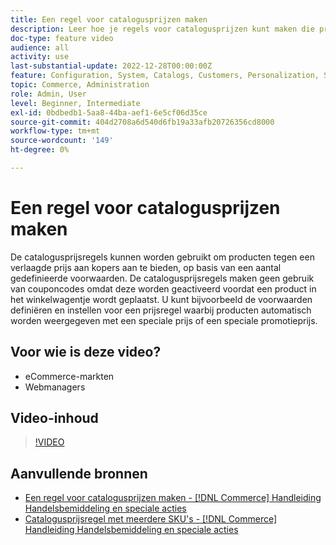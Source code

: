 ```yaml
---
title: Een regel voor catalogusprijzen maken
description: Leer hoe je regels voor catalogusprijzen kunt maken die producten aanbieden aan kopers tegen een verlaagde prijs op basis van een aantal gedefinieerde voorwaarden.
doc-type: feature video
audience: all
activity: use
last-substantial-update: 2022-12-28T00:00:00Z
feature: Configuration, System, Catalogs, Customers, Personalization, Shopping Cart, Price Rules
topic: Commerce, Administration
role: Admin, User
level: Beginner, Intermediate
exl-id: 0bdbedb1-5aa8-44ba-aef1-6e5cf06d35ce
source-git-commit: 404d2708a6d540d6fb19a33afb20726356cd8000
workflow-type: tm+mt
source-wordcount: '149'
ht-degree: 0%

---
```


# Een regel voor catalogusprijzen maken

De catalogusprijsregels kunnen worden gebruikt om producten tegen een verlaagde prijs aan kopers aan te bieden, op basis van een aantal gedefinieerde voorwaarden. De catalogusprijsregels maken geen gebruik van couponcodes omdat deze worden geactiveerd voordat een product in het winkelwagentje wordt geplaatst. U kunt bijvoorbeeld de voorwaarden definiëren en instellen voor een prijsregel waarbij producten automatisch worden weergegeven met een speciale prijs of een speciale promotieprijs.

## Voor wie is deze video?

- eCommerce-markten
- Webmanagers

## Video-inhoud

>[!VIDEO](https://video.tv.adobe.com/v/343834?quality=12&learn=on)

## Aanvullende bronnen

- [Een regel voor catalogusprijzen maken - [!DNL Commerce] Handleiding Handelsbemiddeling en speciale acties](https://experienceleague.adobe.com/docs/commerce-admin/marketing/promotions/catalog-rules/price-rules-catalog-create.html)
- [Catalogusprijsregel met meerdere SKU&#39;s - [!DNL Commerce] Handleiding Handelsbemiddeling en speciale acties](https://experienceleague.adobe.com/docs/commerce-admin/marketing/promotions/catalog-rules/price-rule-multiple-sku.html)
